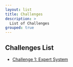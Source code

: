 ```yaml
---
layout: list
title: Challenges
description: >
  List of Challenges
grouped: true
---
```


## Challenges List

- [Challenge 1: Expert System](/challenges/first)